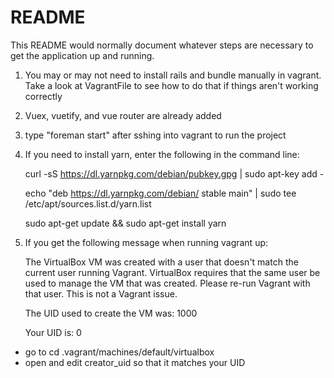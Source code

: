 # README

This README would normally document whatever steps are necessary to get the
application up and running.



1. You may or may not need to install rails and bundle manually in vagrant.
Take a look at VagrantFile to see how to do that if things aren't working 
correctly

2. Vuex, vuetify, and vue router are already added

3. type "foreman start" after sshing into vagrant to run the project

4. If you need to install yarn, enter the following in the command line:

    curl -sS https://dl.yarnpkg.com/debian/pubkey.gpg | sudo apt-key add -
   
    echo "deb https://dl.yarnpkg.com/debian/ stable main" | sudo tee /etc/apt/sources.list.d/yarn.list
   
    sudo apt-get update && sudo apt-get install yarn

5. If you get the following message when running vagrant up:

    The VirtualBox VM was created with a user that doesn't match the
    current user running Vagrant. VirtualBox requires that the same user
    be used to manage the VM that was created. Please re-run Vagrant with
    that user. This is not a Vagrant issue.
    
    The UID used to create the VM was: 1000
    
    Your UID is: 0

    
- go to  cd .vagrant/machines/default/virtualbox
- open and edit creator_uid so that it matches your UID
